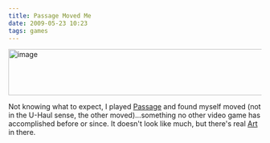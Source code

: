 ```yaml
---
title: Passage Moved Me
date: 2009-05-23 10:23
tags: games
---
```

<img alt="image" height="92" src="/images/passage.jpg" width="512" />
<br/>

Not knowing what to expect, I played [Passage][1] and found myself moved (not in the U-Haul sense, the other moved)...something no other video game has accomplished before or since. It doesn't look like much, but there's real [Art][2] in there.

 [1]: http://hcsoftware.sourceforge.net/passage/
 [2]: http://chrishecker.com/Can_a_Computer_Make_You_Cry%3F
